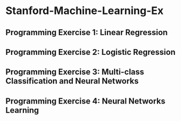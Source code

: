 # Stanford-Machine-Learning-Ex

## Programming Exercise 1: Linear Regression

## Programming Exercise 2: Logistic Regression

## Programming Exercise 3: Multi-class Classification and Neural Networks

## Programming Exercise 4: Neural Networks Learning
